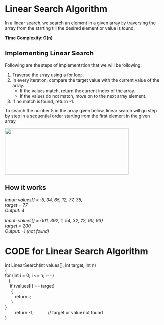 # Linear Search Algorithm
In a linear search, we search an element in a given array by traversing the array from the starting till the desired element or value is found.

**Time Complexity**: **O(n)**

## Implementing Linear Search
Following are the steps of implementation that we will be following:

1. Traverse the array using a for loop.
2. In every iteration, compare the target value with the current value of the array.
    - If the values match, return the current index of the array.
    - If the values do not match, move on to the next array element.
3. If no match is found, return -1.

To search the number 5 in the array given below, linear search will go step by step in a sequential order starting from the first element in the given array

<img src="https://www.studytonight.com/data-structures/images/linear-search-array.png" width="400" height="150" align="center">

## How it works <br/>

*Input: values[] = {5, 34, 65, 12, 77, 35} <br/>
target = 77  <br/>
Output: 4    <br/><br/>
Input: values[] = {101, 392, 1, 54, 32, 22, 90, 93} <br/>
target = 200 <br/>
Output: -1 (not found)*

# CODE for Linear Search Algorithm

int LinearSearch(int values[], int target, int n) <br/>
{<br/>
    for&nbsp;(int i = 0; i <= n; i++) <br/>
&nbsp;&nbsp;    {                           <br/>
&nbsp;&nbsp;&nbsp;       if&nbsp;(values[i] == target) <br/>
&nbsp;&nbsp;&nbsp;&nbsp;    { <br/>
&nbsp;&nbsp;&nbsp;&nbsp;&nbsp;&nbsp;&nbsp;        return i;           <br/>
&nbsp;&nbsp;&nbsp;&nbsp;    }                       <br/>
}                           <br/>
&nbsp;&nbsp;&nbsp;&nbsp;&nbsp;&nbsp;&nbsp;   return -1;    &nbsp;&nbsp;&nbsp;&nbsp;&nbsp;&nbsp;&nbsp;&nbsp;&nbsp;&nbsp; // target or value not found          <br/>
}                           <br/>

